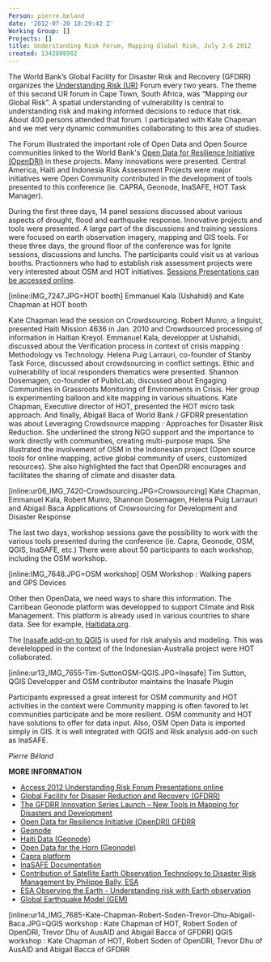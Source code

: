 ```yaml
---
Person: pierre.beland
date: '2012-07-20 18:29:42 Z'
Working Group: []
Projects: []
title: Understanding Risk Forum, Mapping Global Risk, July 2-6 2012
created: 1342808982
---
```

The World Bank’s Global Facility for Disaster Risk and Recovery (GFDRR) organizes the <a href="http://www.understandrisk.org/ur/">Understanding Risk (UR)</a> Forum every two years.  The theme of this second UR forum  in Cape Town, South Africa, was “Mapping our Global Risk”. A spatial understanding of vulnerability is central to understanding risk and making informed decisions to reduce that risk. About 400 persons attended that forum. I participated with Kate Chapman and we met very dynamic communities collaborating to this area of studies. 

The Forum illustrated the important role of Open Data and Open Source communities  linked to the World Bank&#39;s <a href="http://www.gfdrr.org/gfdrr/opendri">Open Data for Resilience Initiative (OpenDRI)</a> in these projects. Many innovations were presented. Central America, Haiti and Indonesia Risk Assessment Projects were major initiatives were Open Community contributed in the development of tools presented to this conference (ie. CAPRA, Geonode, InaSAFE, HOT Task Manager).
<!--break-->
During the first three days, 14 panel sessions discussed about various aspects of drought, flood and earthquake response. Innovative projects and tools were presented.  A large part of the discussions and training sessions were focused on earth observation imagery, mapping and GIS tools. For these three days, the ground floor of the conference was for Ignite sessions, discussions and lunchs.  The participants could visit us at various booths.  Practionners who had to establish risk assessment projects were very interested about OSM and HOT initiatives. <a href="https://www.understandrisk.org/ur/page/2012-sessions">Sessions Presentations can be accessed online</a>.

[inline:IMG_7247.JPG=HOT booth] Emmanuel Kala (Ushahidi) and Kate Chapman at HOT booth

 Kate Chapman lead the session on Crowdsourcing. Robert Munro, a linguist, presented Haiti Mission 4636 in Jan. 2010 and Crowdsourced processing of  information in Haitian Kreyol. Emmanuel Kala, developper at  Ushahidi, discussed about the Verification process in context of crisis mapping : Methodology vs Technology. Helena Puig Larrauri, co-founder of Stanby Task Force, discussed about crowdsourcing in conflict settings. Ethic and vulnerability of local responders thematics were presented. Shannon Dosemagen, co-founder of PublicLab, discussed about Engaging Communities in Grassroots Monitoring of Environments in Crisis. Her group is experimenting balloon and kite mapping in various situations.  Kate Chapman, Executive director of HOT, presented the HOT micro task approach. And finally, Abigail Baca of World Bank / GFDRR presentation was about Leveraging Crowdsource mapping : Approaches for Disaster Risk Reduction. She underlined the strong NGO support and the importance to work directly with communities, creating multi-purpose maps. She illustrated the involvement of OSM in the Indonesian project (Open source tools for online mapping, active global community of users, customized resources). She also highlighted the fact that OpenDRI encourages and facilitates the sharing of climate and disaster data.

[inline:ur06_IMG_7420-Crowdsourcing.JPG=Crowsourcing] Kate Chapman, Emmanuel Kala, Robert Munro, Shannon Dosemagen, Helena Puig Larrauri and Abigail Baca
Applications of Crowsourcing for Development and Disaster Response

The last two days, workshop sessions gave the possibility to work with the various tools presented during the conference (ie. Capra, Geonode, OSM, QGIS, InaSAFE, etc.)  There were about 50 participants to each workshop, including the OSM workshop. 

[inline:IMG_7648.JPG=OSM workshop] OSM Workshop : Walking papers and GPS Devices

Other then OpenData, we need ways to share this information. The Carribean Geonode platform was developped to support Climate and Risk Management. This platform is already used in various countries to share data. See for example, <a href="http://haitidata.org/">Haitidata.org</a>.

The <a href="http://plugins.qgis.org/plugins/inasafe/">Inasafe add-on to QGIS</a> is used for risk analysis and modeling. This was develelopped in the context of  the Indonesian-Australia project were HOT collaborated.

[inline:ur13_IMG_7655-Tim-SuttonOSM-QGIS.JPG=Inasafe] Tim Sutton, QGIS Developper and OSM contributor maintains the Inasafe Plugin

Participants expressed a great interest for OSM community and HOT activities in the context were Community mapping  is often favored to let communities participate and be more resilient. OSM community and HOT have solutions to offer for data input. Also, OSM Open Data is imported simply in GIS. It is  well integrated with  QGIS and Risk analysis add-on such as InaSAFE.

<em>Pierre Béland</em>


<strong>MORE INFORMATION</strong>

<ul>
<li><a href="https://www.understandrisk.org/ur/page/2012-sessions">Access 2012 Understanding Risk Forum Presentations online</a></li>

<li><a href="http://www.gfdrr.org/gfdrr/">Global Facility for Disaser Reduction and Recovery (GFDRR)</a></li>


<li><a href="http://www.gfdrr.org/gfdrr/node/1194">The GFDRR Innovation Series Launch – New Tools in Mapping for Disasters and Development</a></li>

<li><a href="http://www.gfdrr.org/gfdrr/opendri/">Open Data for Resilience Initiative (OpenDRI)  GFDRR</a></li>

<li><a href="http://opengeo.org/technology/geonode/">Geonode</a></li>


<li><a href="http://haitidata.org/">Haiti Data (Geonode)</a></li>

<li><a href="http://horn.rcmrd.org/">Open Data for the Horn (Geonode)</a></li>


<li><a href="http://ecapra.org/">Capra platform</a></li>

<li><a href="http://inasafe.readthedocs.org/en/latest/contents.html">InaSAFE Documentation</a></li>


<li><a href="http://siteresources.worldbank.org/INTURBANDEVELOPMENT/Resources/336387-1278006228953/ESA_Bally.pdf">Contribution of Satellite Earth Observation Technology to Disaster Risk Management by Philippe Bally, ESA</a></li>
<li><a href="http://www.esa.int/esaEO/SEMLRIMXL4H_index_0.html">ESA Observing the Earth - Understanding risk with Earth observation</a></li>


<li><a href="http://www.globalquakemodel.org/calendar/2012/10">Global Earthquake Model (GEM)</a></li>
</ul>


[inline:ur14_IMG_7685-Kate-Chapman-Robert-Soden-Trevor-Dhu-Abigail-Baca.JPG=QGIS workshop : Kate Chapman of HOT, Robert Soden of OpenDRI, Trevor Dhu of AusAID and Abigail Bacca of GFDRR] QGIS workshop : Kate Chapman of HOT, Robert Soden of OpenDRI, Trevor Dhu of AusAID and Abigail Bacca of GFDRR
